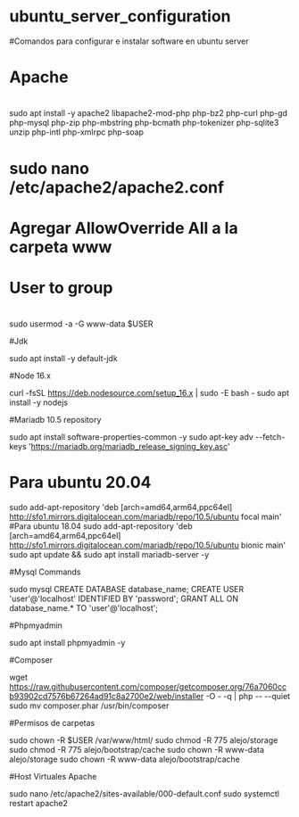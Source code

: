 #
# ubuntu_server_configuration
#Comandos para configurar e instalar software en ubuntu server
#

#
# Apache
#

sudo apt install -y apache2 libapache2-mod-php php-bz2 php-curl php-gd php-mysql php-zip php-mbstring php-bcmath php-tokenizer php-sqlite3 unzip php-intl php-xmlrpc php-soap

#
# sudo nano /etc/apache2/apache2.conf
# Agregar AllowOverride All a la carpeta www
#

#
# User to group
#
sudo usermod -a -G www-data $USER


#Jdk

sudo apt install -y default-jdk

#Node 16.x

curl -fsSL https://deb.nodesource.com/setup_16.x | sudo -E bash -
sudo apt install -y nodejs


#Mariadb 10.5 repository

sudo apt install software-properties-common -y
sudo apt-key adv --fetch-keys 'https://mariadb.org/mariadb_release_signing_key.asc'
# Para ubuntu 20.04

sudo add-apt-repository 'deb [arch=amd64,arm64,ppc64el] http://sfo1.mirrors.digitalocean.com/mariadb/repo/10.5/ubuntu focal main'
#Para ubuntu 18.04
sudo add-apt-repository 'deb [arch=amd64,arm64,ppc64el] http://sfo1.mirrors.digitalocean.com/mariadb/repo/10.5/ubuntu bionic main'
sudo apt update && sudo apt install mariadb-server -y

#Mysql Commands

sudo mysql
CREATE DATABASE database_name;
CREATE USER 'user'@'localhost' IDENTIFIED BY 'password';
GRANT ALL ON database_name.* TO 'user'@'localhost';

#Phpmyadmin

sudo apt install phpmyadmin -y

#Composer

wget https://raw.githubusercontent.com/composer/getcomposer.org/76a7060ccb93902cd7576b67264ad91c8a2700e2/web/installer -O - -q | php -- --quiet
sudo mv composer.phar /usr/bin/composer

#Permisos de carpetas

sudo chown -R $USER /var/www/html/
sudo chmod -R 775 alejo/storage
sudo chmod -R 775 alejo/bootstrap/cache
sudo chown -R www-data alejo/storage
sudo chown -R www-data alejo/bootstrap/cache

#Host Virtuales Apache

sudo nano /etc/apache2/sites-available/000-default.conf
sudo systemctl restart apache2

